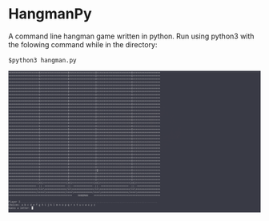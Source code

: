 # HangmanPy
A command line hangman game written in python. Run using python3 with the folowing command while in the directory:
```
$python3 hangman.py
```
![hangman.png](https://github.com/adamdadd/HangmanPy/blob/master/img/hangman.png)
